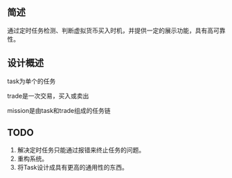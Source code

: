 ## 简述
通过定时任务检测、判断虚拟货币买入时机，并提供一定的展示功能，具有高可靠性。

## 设计概述

task为单个的任务

trade是一次交易，买入或卖出

mission是由task和trade组成的任务链

## TODO

1. 解决定时任务只能通过报错来终止任务的问题。
2. 重构系统。
3. 将Task设计成具有更高的通用性的东西。